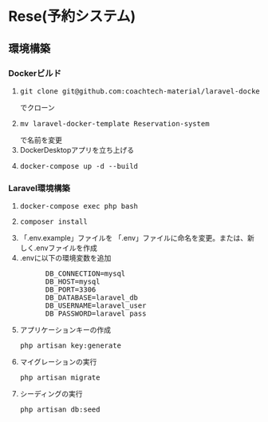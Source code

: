 <h1>Rese(予約システム)</h1>
<h2>環境構築</h2>
<h3>Dockerビルド</h3>
<ol>
  <li><pre>git clone git@github.com:coachtech-material/laravel-docker-template.git</pre>でクローン</li>
  <li><pre>mv laravel-docker-template Reservation-system</pre>で名前を変更</li>
  <li>DockerDesktopアプリを立ち上げる</li>
  <li><pre>docker-compose up -d --build</pre></li>
</ol>

<h3>Laravel環境構築</h3>
<ol>
  <li><pre>docker-compose exec php bash</li>
  <li><pre>composer install</li>
  <li>「.env.example」ファイルを 「.env」ファイルに命名を変更。または、新しく.envファイルを作成
  <li>.envに以下の環境変数を追加
    <pre>
      DB_CONNECTION=mysql
      DB_HOST=mysql
      DB_PORT=3306
      DB_DATABASE=laravel_db
      DB_USERNAME=laravel_user
      DB_PASSWORD=laravel_pass</pre>
  <li>アプリケーションキーの作成</li>
  <pre>php artisan key:generate</pre>
<li>マイグレーションの実行</li>
<pre>php artisan migrate</pre>
<li>シーディングの実行</li>
<pre>php artisan db:seed</pre>

</ol>
